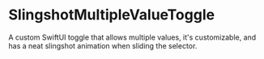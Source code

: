 # SlingshotMultipleValueToggle
A custom SwiftUI toggle that allows multiple values, it's customizable, and has a neat slingshot animation when sliding the selector.
